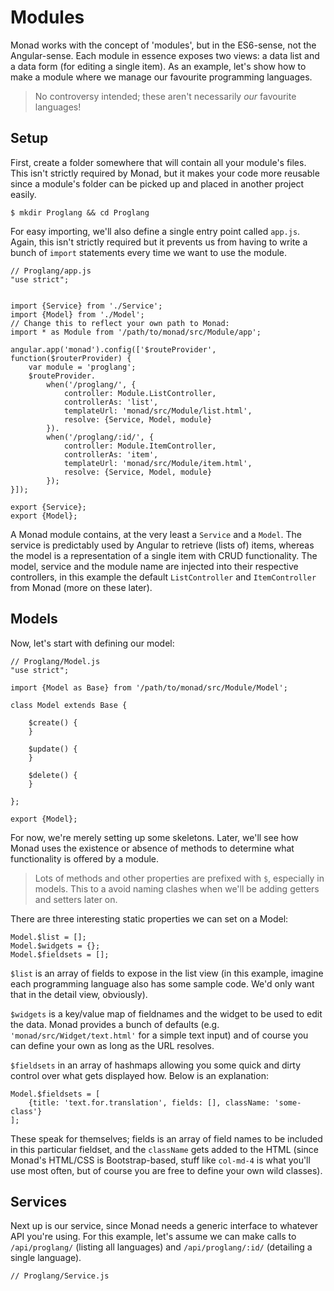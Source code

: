# Modules
Monad works with the concept of 'modules', but in the ES6-sense, not the
Angular-sense. Each module in essence exposes two views: a data list and a
data form (for editing a single item). As an example, let's show how to make a
module where we manage our favourite programming languages.

> No controversy intended; these aren't necessarily _our_ favourite languages!

## Setup
First, create a folder somewhere that will contain all your module's files. This
isn't strictly required by Monad, but it makes your code more reusable since a
module's folder can be picked up and placed in another project easily.

    $ mkdir Proglang && cd Proglang

For easy importing, we'll also define a single entry point called `app.js`.
Again, this isn't strictly required but it prevents us from having to write a
bunch of `import` statements every time we want to use the module.

    // Proglang/app.js
    "use strict";


    import {Service} from './Service';
    import {Model} from './Model';
    // Change this to reflect your own path to Monad:
    import * as Module from '/path/to/monad/src/Module/app';

    angular.app('monad').config(['$routeProvider', function($routerProvider) {
        var module = 'proglang';
        $routeProvider.
            when('/proglang/', {
                controller: Module.ListController,
                controllerAs: 'list',
                templateUrl: 'monad/src/Module/list.html',
                resolve: {Service, Model, module}
            }).
            when('/proglang/:id/', {
                controller: Module.ItemController,
                controllerAs: 'item',
                templateUrl: 'monad/src/Module/item.html',
                resolve: {Service, Model, module}
            });
    }]);

    export {Service};
    export {Model};

A Monad module contains, at the very least a `Service` and a `Model`. The
service is predictably used by Angular to retrieve (lists of) items, whereas the
model is a representation of a single item with CRUD functionality. The model,
service and the module name are injected into their respective controllers, in
this example the default `ListController` and `ItemController` from Monad (more
on these later).

## Models
Now, let's start with defining our model:

    // Proglang/Model.js
    "use strict";

    import {Model as Base} from '/path/to/monad/src/Module/Model';

    class Model extends Base {
        
        $create() {
        }
        
        $update() {
        }
        
        $delete() {
        }

    };

    export {Model};

For now, we're merely setting up some skeletons. Later, we'll see how Monad uses
the existence or absence of methods to determine what functionality is offered
by a module.

> Lots of methods and other properties are prefixed with `$`, especially in
> models. This to a avoid naming clashes when we'll be adding getters and
> setters later on.

There are three interesting static properties we can set on a Model:

    Model.$list = [];
    Model.$widgets = {};
    Model.$fieldsets = [];

`$list` is an array of fields to expose in the list view (in this example,
imagine each programming language also has some sample code. We'd only want
that in the detail view, obviously).

`$widgets` is a key/value map of fieldnames and the widget to be used to edit
the data. Monad provides a bunch of defaults (e.g.
`'monad/src/Widget/text.html'` for a simple text input) and of course you can
define your own as long as the URL resolves.

`$fieldsets` in an array of hashmaps allowing you some quick and dirty control
over what gets displayed how. Below is an explanation:

    Model.$fieldsets = [
        {title: 'text.for.translation', fields: [], className: 'some-class'}
    ];

These speak for themselves; fields is an array of field names to be included
in this particular fieldset, and the `className` gets added to the HTML (since
Monad's HTML/CSS is Bootstrap-based, stuff like `col-md-4` is what you'll use
most often, but of course you are free to define your own wild classes).

## Services
Next up is our service, since Monad needs a generic interface to whatever API
you're using. For this example, let's assume we can make calls to
`/api/proglang/` (listing all languages) and `/api/proglang/:id/` (detailing
a single language).

    // Proglang/Service.js


